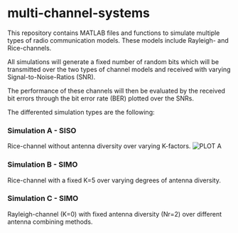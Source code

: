 # multi-channel-systems

This repository contains MATLAB files and functions to simulate multiple types 
of radio communication models. These models include Rayleigh- and Rice-channels. 

All simulations will generate a fixed number of random bits which will be transmitted 
over the two types of channel models and received with varying Signal-to-Noise-Ratios (SNR). 

The performance of these channels will then be evaluated by the received bit errors through the 
bit error rate (BER) plotted over the SNRs.

The differented simulation types are the following: 

### Simulation A - SISO

Rice-channel without antenna diversity over varying K-factors. 
![PLOT A](https://github.com/carlobiermann/multi-channel-systems/blob/master/PLOTS/PLOT1-RICE-CHANNEL-SIM.jpg)

### Simulation B - SIMO

Rice-channel with a fixed K=5 over varying degrees of antenna diversity.
 

### Simulation C - SIMO

Rayleigh-channel (K=0) with fixed antenna diversity (Nr=2) over different antenna combining methods.
